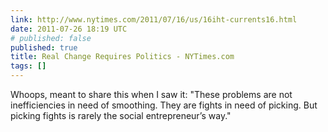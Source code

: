 ```yaml
---
link: http://www.nytimes.com/2011/07/16/us/16iht-currents16.html
date: 2011-07-26 18:19 UTC
# published: false
published: true
title: Real Change Requires Politics - NYTimes.com
tags: []
---
```


Whoops, meant to share this when I saw it: "These problems are not inefficiencies in need of smoothing. They are fights in need of picking. But picking fights is rarely the social entrepreneur’s way."

